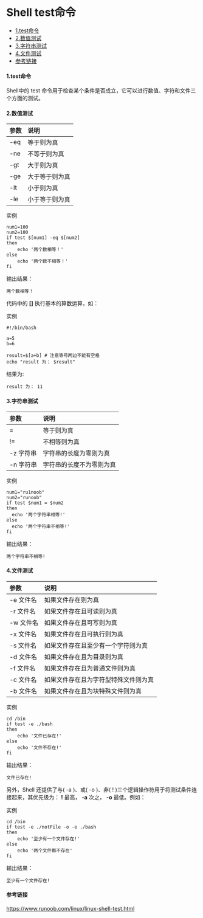 # Shell test命令

* [1.test命令](#1test命令)
* [2.数值测试](#2数值测试)
* [3.字符串测试](#3字符串测试)
* [4.文件测试](#4文件测试)
* [参考链接](#参考链接)

#### 1.test命令

Shell中的 test 命令用于检查某个条件是否成立，它可以进行数值、字符和文件三个方面的测试。

#### 2.数值测试

| 参数 | 说明           |
| :--- | :------------- |
| -eq  | 等于则为真     |
| -ne  | 不等于则为真   |
| -gt  | 大于则为真     |
| -ge  | 大于等于则为真 |
| -lt  | 小于则为真     |
| -le  | 小于等于则为真 |

实例

```linux
num1=100
num2=100
if test $[num1] -eq $[num2]
then
    echo '两个数相等！'
else
    echo '两个数不相等！'
fi
```

输出结果：

```
两个数相等！
```

代码中的 **[]** 执行基本的算数运算，如：

实例

```linux
#!/bin/bash

a=5
b=6

result=$[a+b] # 注意等号两边不能有空格
echo "result 为： $result"
```

结果为:

```
result 为： 11
```

#### 3.字符串测试

| 参数      | 说明                     |
| :-------- | :----------------------- |
| =         | 等于则为真               |
| !=        | 不相等则为真             |
| -z 字符串 | 字符串的长度为零则为真   |
| -n 字符串 | 字符串的长度不为零则为真 |

实例

```linux
num1="ru1noob"
num2="runoob"
if test $num1 = $num2
then
  echo '两个字符串相等!'
else
  echo '两个字符串不相等!'
fi
```

输出结果：

```
两个字符串不相等!
```

#### 4.文件测试

| 参数      | 说明                                 |
| :-------- | :----------------------------------- |
| -e 文件名 | 如果文件存在则为真                   |
| -r 文件名 | 如果文件存在且可读则为真             |
| -w 文件名 | 如果文件存在且可写则为真             |
| -x 文件名 | 如果文件存在且可执行则为真           |
| -s 文件名 | 如果文件存在且至少有一个字符则为真   |
| -d 文件名 | 如果文件存在且为目录则为真           |
| -f 文件名 | 如果文件存在且为普通文件则为真       |
| -c 文件名 | 如果文件存在且为字符型特殊文件则为真 |
| -b 文件名 | 如果文件存在且为块特殊文件则为真     |

实例

```linux
cd /bin
if test -e ./bash
then
    echo '文件已存在!'
else
    echo '文件不存在!'
fi
```



输出结果：

```
文件已存在!
```

另外，Shell 还提供了与( -a )、或( -o )、非( ! )三个逻辑操作符用于将测试条件连接起来，其优先级为： **!** 最高， **-a** 次之， **-o** 最低。例如：

实例

```linux
cd /bin
if test -e ./notFile -o -e ./bash
then
    echo '至少有一个文件存在!'
else
    echo '两个文件都不存在'
fi
```



输出结果：

```
至少有一个文件存在!
```

#### 参考链接

https://www.runoob.com/linux/linux-shell-test.html